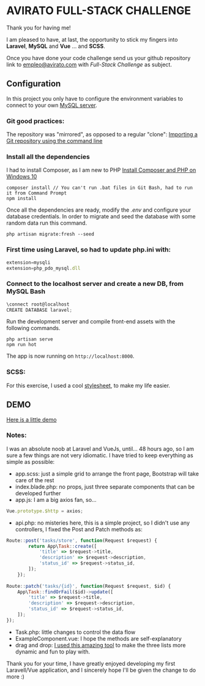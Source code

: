 AVIRATO FULL-STACK CHALLENGE
=====================

Thank you for having me!

I am pleased to have, at last, the opportunity to stick my fingers into **Laravel**, **MySQL** and **Vue** ... and **SCSS**.

Once you have done your code challenge send us your github repository link to [empleo@avirato.com](mailto:empleo@avirato.com) with *Full-Stack Challenge* as subject.

## Configuration

In this project you only have to configure the environment variables to connect to your own [MySQL server](https://dev.mysql.com/doc/mysql-installation-excerpt/5.7/en/).

### Git good practices:
The repository was "mirrored", as opposed to a regular "clone":
[Importing a Git repository using the command line](https://docs.github.com/en/github/importing-your-projects-to-github/importing-a-git-repository-using-the-command-line)

### Install all the dependencies 
I had to install Composer, as I am new to PHP
[Install Composer and PHP on Windows 10](https://devanswers.co/install-composer-php-windows-10/)

```
composer install // You can't run .bat files in Git Bash, had to run it from Command Prompt
npm install

```

Once all the dependencies are ready, modify the *.env* and configure your database credentials.
In order to migrate and seed the database with some random data run this command.

```
php artisan migrate:fresh --seed
```
### First time using Laravel, so had to update php.ini with:
```javascript
extension=mysqli
extension=php_pdo_mysql.dll
```
### Connect to the localhost server and create a new DB, from MySQL Bash
```javascript
\connect root@localhost
CREATE DATABASE laravel;
```
Run the development server and compile front-end assets with the following commands.

```
php artisan serve
npm run hot
```
The app is now running on `http://localhost:8000`.

### SCSS:
For this exercise, I used a cool [stylesheet](https://bootswatch.com/minty/), to make my life easier.

## DEMO
[Here is a little demo](https://ttprivatenew.s3.amazonaws.com/pulse/feel-hippo/attachments/14048262/Laravel+VueJs+ToDo+App.mp4)

### Notes:

I was an absolute noob at Laravel and VueJs, until... 48 hours ago, so I am sure a few things are not very idiomatic. 
I have tried to keep everything as simple as possible:
- app.scss: just a simple grid to arrange the front page, Bootstrap will take care of the rest
- index.blade.php: no props, just three separate components that can be developed further
- app.js: I am a big axios fan, so...
```javascript
Vue.prototype.$http = axios;
```
- api.php: no misteries here, this is a simple project, so I didn't use any controllers, I fixed the Post and Patch methods as:
```javascript
Route::post('tasks/store', function(Request $request) {
        return App\Task::create([
            'title' => $request->title,
            'description' => $request->description,
            'status_id' => $request->status_id,
        ]);
    });
    
Route::patch('tasks/{id}', function(Request $request, $id) {
    App\Task::findOrFail($id)->update([
        'title' => $request->title,
        'description' => $request->description,
        'status_id' => $request->status_id,
    ]);
});
```
- Task.php: little changes to control the data flow
- ExampleComponent.vue: I hope the methods are self-explanatory
- drag and drop: [I used this amazing tool](https://www.npmjs.com/package/vuedraggable) to make the three lists more dynamic and fun to play with. 

Thank you for your time, I have greatly enjoyed developing my first Laravell/Vue application, and I sincerely hope I'll be given the change to do more :) 
